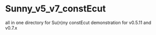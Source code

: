 # Sunny_v5_v7_constEcut
all in one directory for Su(n)ny constEcut demonstration for v0.5.11 and v0.7.x
